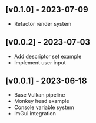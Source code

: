 ## [v0.1.0] - 2023-07-09
- Refactor render system

## [v0.0.2] - 2023-07-03
- Add descriptor set example
- Implement user input

## [v0.0.1] - 2023-06-18

- Base Vulkan pipeline
- Monkey head example
- Console variable system
- ImGui integration